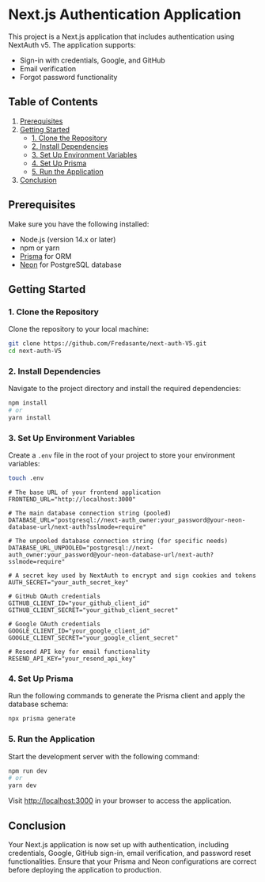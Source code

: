 # Next.js Authentication Application

This project is a Next.js application that includes authentication using NextAuth v5. The application supports:

- Sign-in with credentials, Google, and GitHub
- Email verification
- Forgot password functionality

## Table of Contents

1. [Prerequisites](#prerequisites)
2. [Getting Started](#getting-started)
   - [1. Clone the Repository](#1-clone-the-repository)
   - [2. Install Dependencies](#2-install-dependencies)
   - [3. Set Up Environment Variables](#3-set-up-environment-variables)
   - [4. Set Up Prisma](#4-set-up-prisma)
   - [5. Run the Application](#5-run-the-application)
3. [Conclusion](#conclusion)

## Prerequisites

Make sure you have the following installed:

- Node.js (version 14.x or later)
- npm or yarn
- [Prisma](https://www.prisma.io/docs/getting-started) for ORM
- [Neon](https://neon.tech) for PostgreSQL database

## Getting Started

### 1. Clone the Repository

Clone the repository to your local machine:

```bash
git clone https://github.com/Fredasante/next-auth-V5.git
cd next-auth-V5

```

### 2. Install Dependencies

Navigate to the project directory and install the required dependencies:

```bash
npm install
# or
yarn install

```

### 3. Set Up Environment Variables

Create a `.env` file in the root of your project to store your environment variables:

```bash
touch .env

```

```plaintext
# The base URL of your frontend application
FRONTEND_URL="http://localhost:3000"

# The main database connection string (pooled)
DATABASE_URL="postgresql://next-auth_owner:your_password@your-neon-database-url/next-auth?sslmode=require"

# The unpooled database connection string (for specific needs)
DATABASE_URL_UNPOOLED="postgresql://next-auth_owner:your_password@your-neon-database-url/next-auth?sslmode=require"

# A secret key used by NextAuth to encrypt and sign cookies and tokens
AUTH_SECRET="your_auth_secret_key"

# GitHub OAuth credentials
GITHUB_CLIENT_ID="your_github_client_id"
GITHUB_CLIENT_SECRET="your_github_client_secret"

# Google OAuth credentials
GOOGLE_CLIENT_ID="your_google_client_id"
GOOGLE_CLIENT_SECRET="your_google_client_secret"

# Resend API key for email functionality
RESEND_API_KEY="your_resend_api_key"

```

### 4. Set Up Prisma

Run the following commands to generate the Prisma client and apply the database schema:

```bash
npx prisma generate

```

### 5. Run the Application

Start the development server with the following command:

```bash
npm run dev
# or
yarn dev

```

Visit [http://localhost:3000](http://localhost:3000) in your browser to access the application.

## Conclusion

Your Next.js application is now set up with authentication, including credentials, Google, GitHub sign-in, email verification, and password reset functionalities. Ensure that your Prisma and Neon configurations are correct before deploying the application to production.

